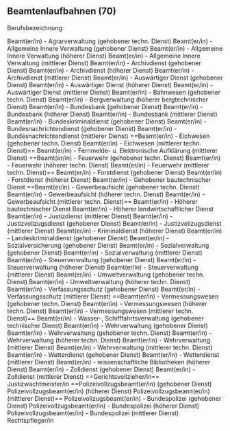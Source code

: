 ## Beamtenlaufbahnen (70)

Berufsbezeichnung:

Beamt(er/in) - Agrarverwaltung (gehobener techn. Dienst)
Beamt(er/in) - Allgemeine Innere Verwaltung (gehobener Dienst)
Beamt(er/in) - Allgemeine Innere Verwaltung (höherer Dienst)
Beamt(er/in) - Allgemeine Innere Verwaltung (mittlerer Dienst)
Beamt(er/in) - Archivdienst (gehobener Dienst)
Beamt(er/in) - Archivdienst (höherer Dienst)
Beamt(er/in) - Archivdienst (mittlerer Dienst)
Beamt(er/in) - Auswärtiger Dienst (gehobener Dienst)
Beamt(er/in) - Auswärtiger Dienst (höherer Dienst)
Beamt(er/in) - Auswärtiger Dienst (mittlerer Dienst)
Beamt(er/in) - Bahnwesen (gehobener techn. Dienst)
Beamt(er/in) - Bergverwaltung (höherer bergtechnischer Dienst)
Beamt(er/in) - Bundesbank (gehobener Dienst)
Beamt(er/in) - Bundesbank (höherer Dienst)
Beamt(er/in) - Bundesbank (mittlerer Dienst)
Beamt(er/in) - Bundeskriminaldienst (gehobener Dienst)
Beamt(er/in) - Bundesnachrichtendienst (gehobener Dienst)
Beamt(er/in) - Bundesnachrichtendienst (mittlerer Dienst)
==Beamt(er/in) - Eichwesen (gehobener techn. Dienst)
Beamt(er/in) - Eichwesen (mittlerer techn. Dienst)==
Beamt(er/in) - Fernmelde- u. Elektronische Aufklärung (mittlerer Dienst)
==Beamt(er/in) - Feuerwehr (gehobener techn. Dienst)
Beamt(er/in) - Feuerwehr (höherer techn. Dienst)
Beamt(er/in) - Feuerwehr (mittlerer techn. Dienst)==
Beamt(er/in) - Forstdienst (gehobener Dienst)
Beamt(er/in) - Forstdienst (höherer Dienst)
Beamt(er/in) - Gehobener bautechnischer Dienst
==Beamt(er/in) - Gewerbeaufsicht (gehobener techn. Dienst)
Beamt(er/in) - Gewerbeaufsicht (höherer techn. Dienst)
Beamt(er/in) - Gewerbeaufsicht (mittlerer techn. Dienst)==
Beamt(er/in) - Höherer bautechnischer Dienst
Beamt(er/in) - Höherer landwirtschaftlicher Dienst
Beamt(er/in) - Justizdienst (mittlerer Dienst)
Beamt(er/in) - Justizvollzugsdienst (gehobener Dienst)
Beamt(er/in) - Justizvollzugsdienst (mittlerer Dienst)
Beamt(er/in) - Kriminaldienst (höherer Dienst)
Beamt(er/in) - Landeskriminaldienst (gehobener Dienst)
Beamt(er/in) - Sozialversicherung (gehobener Dienst)
Beamt(er/in) - Sozialverwaltung (gehobener Dienst)
Beamt(er/in) - Sozialverwaltung (mittlerer Dienst)
Beamt(er/in) - Steuerverwaltung (gehobener Dienst)
Beamt(er/in) - Steuerverwaltung (höherer Dienst)
Beamt(er/in) - Steuerverwaltung (mittlerer Dienst)
Beamt(er/in) - Umweltverwaltung (gehobener techn. Dienst)
Beamt(er/in) - Umweltverwaltung (höherer techn. Dienst)
Beamt(er/in) - Verfassungsschutz (gehobener Dienst)
Beamt(er/in) - Verfassungsschutz (mittlerer Dienst)
==Beamt(er/in) - Vermessungswesen (gehobener techn. Dienst)
Beamt(er/in) - Vermessungswesen (höherer techn. Dienst)
Beamt(er/in) - Vermessungswesen (mittlerer techn. Dienst)==
Beamt(er/in) - Wasser-, Schifffahrtsverwaltung (gehobener technischer Dienst)
Beamt(er/in) - Wehrverwaltung (gehobener Dienst)
Beamt(er/in) - Wehrverwaltung (gehobener techn. Dienst)
Beamt(er/in) - Wehrverwaltung (höherer techn. Dienst)
Beamt(er/in) - Wehrverwaltung (mittlerer Dienst)
Beamt(er/in) - Wehrverwaltung (mittlerer techn. Dienst)
Beamt(er/in) - Wetterdienst (gehobener Dienst)
Beamt(er/in) - Wetterdienst (mittlerer Dienst)
Beamt(er/in) - wissenschaftliche Bibliotheken (höherer Dienst)
Beamt(er/in) - Zolldienst (gehobener Dienst)
Beamt(er/in) - Zolldienst (mittlerer Dienst)
==Gerichtsvollzieher/in==
Justizwachtmeister/in
==Polizeivollzugsbeamt(er/in) (gehobener Dienst)
Polizeivollzugsbeamt(er/in) (höherer Dienst)
Polizeivollzugsbeamt(er/in) (mittlerer Dienst)==
Polizeivollzugsbeamt(er/in) - Bundespolizei (gehobener Dienst)
Polizeivollzugsbeamt(er/in) - Bundespolizei (höherer Dienst)
Polizeivollzugsbeamt(er/in) - Bundespolizei (mittlerer Dienst)
Rechtspfleger/in